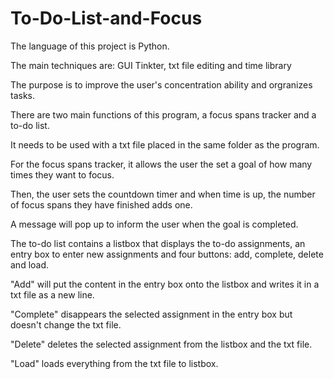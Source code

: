 # To-Do-List-and-Focus
The language of this project is Python.

The main techniques are: GUI Tinkter, txt file editing and time library

The purpose is to improve the user's concentration ability and orgranizes tasks.

There are two main functions of this program, a focus spans tracker and a to-do list.

It needs to be used with a txt file placed in the same folder as the program.


For the focus spans tracker, it allows the user the set a goal of how many times they want to focus.

Then, the user sets the countdown timer and when time is up, the number of focus spans they have finished adds one.

A message will pop up to inform the user when the goal is completed.


The to-do list contains a listbox that displays the to-do assignments, an entry box to enter new assignments and four buttons: add, complete, delete and load.

"Add" will put the content in the entry box onto the listbox and writes it in a txt file as a new line.

"Complete" disappears the selected assignment in the entry box but doesn't change the txt file.

"Delete" deletes the selected assignment from the listbox and the txt file.

"Load" loads everything from the txt file to listbox.
